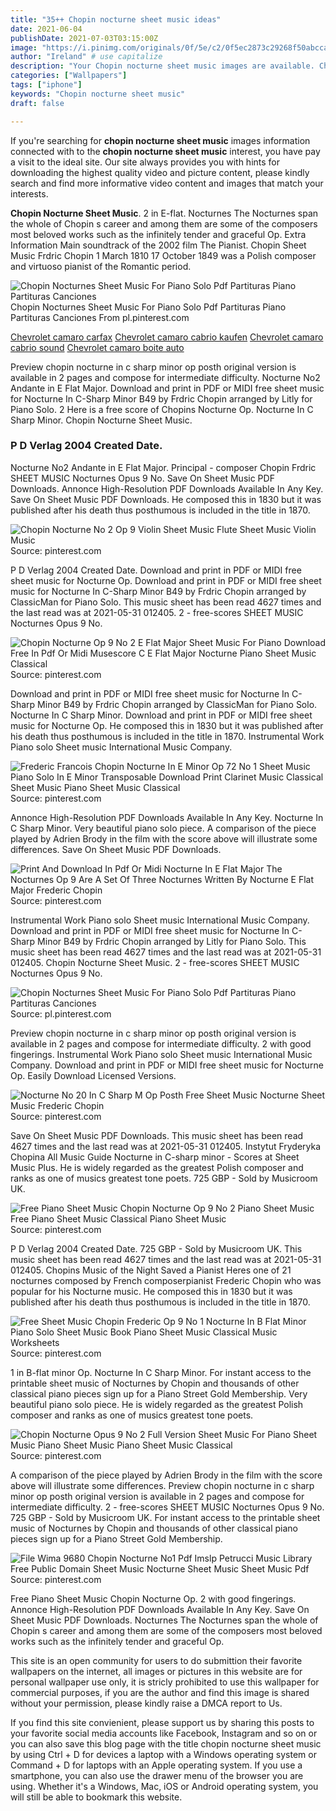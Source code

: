 ```yaml
---
title: "35++ Chopin nocturne sheet music ideas"
date: 2021-06-04
publishDate: 2021-07-03T03:15:00Z
image: "https://i.pinimg.com/originals/0f/5e/c2/0f5ec2873c29268f50abcca4052efb4d.png"
author: "Ireland" # use capitalize
description: "Your Chopin nocturne sheet music images are available. Chopin nocturne sheet music are a topic that is being searched for and liked by netizens today. You can Get the Chopin nocturne sheet music files here. Get all royalty-free photos."
categories: ["Wallpapers"]
tags: ["iphone"]
keywords: "Chopin nocturne sheet music"
draft: false

---
```


If you're searching for **chopin nocturne sheet music** images information connected with to the **chopin nocturne sheet music** interest, you have pay a visit to the ideal  site.  Our site always  provides you with  hints  for downloading  the highest  quality video and picture  content, please kindly search and find more informative video content and images  that match your interests.

**Chopin Nocturne Sheet Music**. 2 in E-flat. Nocturnes The Nocturnes span the whole of Chopin s career and among them are some of the composers most beloved works such as the infinitely tender and graceful Op. Extra Information Main soundtrack of the 2002 film The Pianist. Chopin Sheet Music Frdric Chopin 1 March 1810 17 October 1849 was a Polish composer and virtuoso pianist of the Romantic period.

![Chopin Nocturnes Sheet Music For Piano Solo Pdf Partituras Piano Partituras Canciones](https://i.pinimg.com/originals/17/8a/db/178adb8c9c0389320aa33b2124be7a0d.gif "Chopin Nocturnes Sheet Music For Piano Solo Pdf Partituras Piano Partituras Canciones")
Chopin Nocturnes Sheet Music For Piano Solo Pdf Partituras Piano Partituras Canciones From pl.pinterest.com

[Chevrolet camaro carfax](/chevrolet-camaro-carfax/)
[Chevrolet camaro cabrio kaufen](/chevrolet-camaro-cabrio-kaufen/)
[Chevrolet camaro cabrio sound](/chevrolet-camaro-cabrio-sound/)
[Chevrolet camaro boite auto](/chevrolet-camaro-boite-auto/)

Preview chopin nocturne in c sharp minor op posth original version is available in 2 pages and compose for intermediate difficulty. Nocturne No2 Andante in E Flat Major. Download and print in PDF or MIDI free sheet music for Nocturne In C-Sharp Minor B49 by Frdric Chopin arranged by Litly for Piano Solo. 2 Here is a free score of Chopins Nocturne Op. Nocturne In C Sharp Minor. Chopin Nocturne Sheet Music.

### P D Verlag 2004 Created Date.

Nocturne No2 Andante in E Flat Major. Principal - composer Chopin Frdric SHEET MUSIC Nocturnes Opus 9 No. Save On Sheet Music PDF Downloads. Annonce High-Resolution PDF Downloads Available In Any Key. Save On Sheet Music PDF Downloads. He composed this in 1830 but it was published after his death thus posthumous is included in the title in 1870.


![Chopin Nocturne No 2 Op 9 Violin Sheet Music Flute Sheet Music Violin Music](https://i.pinimg.com/originals/4a/57/c2/4a57c2b928101d685f6554593ec8be75.png "Chopin Nocturne No 2 Op 9 Violin Sheet Music Flute Sheet Music Violin Music")
Source: pinterest.com

P D Verlag 2004 Created Date. Download and print in PDF or MIDI free sheet music for Nocturne Op. Download and print in PDF or MIDI free sheet music for Nocturne In C-Sharp Minor B49 by Frdric Chopin arranged by ClassicMan for Piano Solo. This music sheet has been read 4627 times and the last read was at 2021-05-31 012405. 2 - free-scores SHEET MUSIC Nocturnes Opus 9 No.

![Chopin Nocturne Op 9 No 2 E Flat Major Sheet Music For Piano Download Free In Pdf Or Midi Musescore C E Flat Major Nocturne Piano Sheet Music Classical](https://i.pinimg.com/originals/a0/a6/84/a0a6846a51fac28ede69732ec8bd32f5.png "Chopin Nocturne Op 9 No 2 E Flat Major Sheet Music For Piano Download Free In Pdf Or Midi Musescore C E Flat Major Nocturne Piano Sheet Music Classical")
Source: pinterest.com

Download and print in PDF or MIDI free sheet music for Nocturne In C-Sharp Minor B49 by Frdric Chopin arranged by ClassicMan for Piano Solo. Nocturne In C Sharp Minor. Download and print in PDF or MIDI free sheet music for Nocturne Op. He composed this in 1830 but it was published after his death thus posthumous is included in the title in 1870. Instrumental Work Piano solo Sheet music International Music Company.

![Frederic Francois Chopin Nocturne In E Minor Op 72 No 1 Sheet Music Piano Solo In E Minor Transposable Download Print Clarinet Music Classical Sheet Music Piano Sheet Music Classical](https://i.pinimg.com/originals/48/19/a7/4819a7d3e9b70bc12675d427bfadf019.gif "Frederic Francois Chopin Nocturne In E Minor Op 72 No 1 Sheet Music Piano Solo In E Minor Transposable Download Print Clarinet Music Classical Sheet Music Piano Sheet Music Classical")
Source: pinterest.com

Annonce High-Resolution PDF Downloads Available In Any Key. Nocturne In C Sharp Minor. Very beautiful piano solo piece. A comparison of the piece played by Adrien Brody in the film with the score above will illustrate some differences. Save On Sheet Music PDF Downloads.

![Print And Download In Pdf Or Midi Nocturne In E Flat Major The Nocturnes Op 9 Are A Set Of Three Nocturnes Written By Nocturne E Flat Major Frederic Chopin](https://i.pinimg.com/474x/0a/e6/4c/0ae64c8b1d2b086d85f93c72a16e765a.jpg "Print And Download In Pdf Or Midi Nocturne In E Flat Major The Nocturnes Op 9 Are A Set Of Three Nocturnes Written By Nocturne E Flat Major Frederic Chopin")
Source: pinterest.com

Instrumental Work Piano solo Sheet music International Music Company. Download and print in PDF or MIDI free sheet music for Nocturne In C-Sharp Minor B49 by Frdric Chopin arranged by Litly for Piano Solo. This music sheet has been read 4627 times and the last read was at 2021-05-31 012405. Chopin Nocturne Sheet Music. 2 - free-scores SHEET MUSIC Nocturnes Opus 9 No.

![Chopin Nocturnes Sheet Music For Piano Solo Pdf Partituras Piano Partituras Canciones](https://i.pinimg.com/originals/17/8a/db/178adb8c9c0389320aa33b2124be7a0d.gif "Chopin Nocturnes Sheet Music For Piano Solo Pdf Partituras Piano Partituras Canciones")
Source: pl.pinterest.com

Preview chopin nocturne in c sharp minor op posth original version is available in 2 pages and compose for intermediate difficulty. 2 with good fingerings. Instrumental Work Piano solo Sheet music International Music Company. Download and print in PDF or MIDI free sheet music for Nocturne Op. Easily Download Licensed Versions.

![Nocturne No 20 In C Sharp M Op Posth Free Sheet Music Nocturne Sheet Music Frederic Chopin](https://i.pinimg.com/originals/e7/73/1c/e7731c84865bcc462990fb8703cc44bc.png "Nocturne No 20 In C Sharp M Op Posth Free Sheet Music Nocturne Sheet Music Frederic Chopin")
Source: pinterest.com

Save On Sheet Music PDF Downloads. This music sheet has been read 4627 times and the last read was at 2021-05-31 012405. Instytut Fryderyka Chopina All Music Guide Nocturne in C-sharp minor - Scores at Sheet Music Plus. He is widely regarded as the greatest Polish composer and ranks as one of musics greatest tone poets. 725 GBP - Sold by Musicroom UK.

![Free Piano Sheet Music Chopin Nocturne Op 9 No 2 Piano Sheet Music Free Piano Sheet Music Classical Piano Sheet Music](https://i.pinimg.com/originals/01/ef/06/01ef061a1c17d9db0861420380e206c9.jpg "Free Piano Sheet Music Chopin Nocturne Op 9 No 2 Piano Sheet Music Free Piano Sheet Music Classical Piano Sheet Music")
Source: pinterest.com

P D Verlag 2004 Created Date. 725 GBP - Sold by Musicroom UK. This music sheet has been read 4627 times and the last read was at 2021-05-31 012405. Chopins Music of the Night Saved a Pianist Heres one of 21 nocturnes composed by French composerpianist Frederic Chopin who was popular for his Nocturne music. He composed this in 1830 but it was published after his death thus posthumous is included in the title in 1870.

![Free Sheet Music Chopin Frederic Op 9 No 1 Nocturne In B Flat Minor Piano Solo Sheet Music Book Piano Sheet Music Classical Music Worksheets](https://i.pinimg.com/originals/64/c1/f4/64c1f424e2c1c9f39c2232d09559340e.jpg "Free Sheet Music Chopin Frederic Op 9 No 1 Nocturne In B Flat Minor Piano Solo Sheet Music Book Piano Sheet Music Classical Music Worksheets")
Source: pinterest.com

1 in B-flat minor Op. Nocturne In C Sharp Minor. For instant access to the printable sheet music of Nocturnes by Chopin and thousands of other classical piano pieces sign up for a Piano Street Gold Membership. Very beautiful piano solo piece. He is widely regarded as the greatest Polish composer and ranks as one of musics greatest tone poets.

![Chopin Nocturne Opus 9 No 2 Full Version Sheet Music For Piano Sheet Music Piano Sheet Music Piano Sheet Music Classical](https://i.pinimg.com/originals/0b/8b/fc/0b8bfcedda044ec6c5c2dfba67bfbc50.gif "Chopin Nocturne Opus 9 No 2 Full Version Sheet Music For Piano Sheet Music Piano Sheet Music Piano Sheet Music Classical")
Source: pinterest.com

A comparison of the piece played by Adrien Brody in the film with the score above will illustrate some differences. Preview chopin nocturne in c sharp minor op posth original version is available in 2 pages and compose for intermediate difficulty. 2 - free-scores SHEET MUSIC Nocturnes Opus 9 No. 725 GBP - Sold by Musicroom UK. For instant access to the printable sheet music of Nocturnes by Chopin and thousands of other classical piano pieces sign up for a Piano Street Gold Membership.

![File Wima 9680 Chopin Nocturne No1 Pdf Imslp Petrucci Music Library Free Public Domain Sheet Music Nocturne Sheet Music Sheet Music Pdf](https://i.pinimg.com/originals/0f/5e/c2/0f5ec2873c29268f50abcca4052efb4d.png "File Wima 9680 Chopin Nocturne No1 Pdf Imslp Petrucci Music Library Free Public Domain Sheet Music Nocturne Sheet Music Sheet Music Pdf")
Source: pinterest.com

Free Piano Sheet Music Chopin Nocturne Op. 2 with good fingerings. Annonce High-Resolution PDF Downloads Available In Any Key. Save On Sheet Music PDF Downloads. Nocturnes The Nocturnes span the whole of Chopin s career and among them are some of the composers most beloved works such as the infinitely tender and graceful Op.

This site is an open community for users to do submittion their favorite wallpapers on the internet, all images or pictures in this website are for personal wallpaper use only, it is stricly prohibited to use this wallpaper for commercial purposes, if you are the author and find this image is shared without your permission, please kindly raise a DMCA report to Us.

If you find this site convienient, please support us by sharing this posts to your favorite social media accounts like Facebook, Instagram and so on or you can also save this blog page with the title chopin nocturne sheet music by using Ctrl + D for devices a laptop with a Windows operating system or Command + D for laptops with an Apple operating system. If you use a smartphone, you can also use the drawer menu of the browser you are using. Whether it's a Windows, Mac, iOS or Android operating system, you will still be able to bookmark this website.
